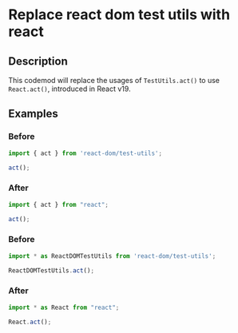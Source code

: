 # Replace react dom test utils with react

## Description

This codemod will replace the usages of `TestUtils.act()` to use `React.act()`, introduced in React v19.

## Examples

### Before

```ts
import { act } from 'react-dom/test-utils';

act();
```

### After

```ts
import { act } from "react";

act();
```



### Before

```ts
import * as ReactDOMTestUtils from 'react-dom/test-utils';

ReactDOMTestUtils.act();
```

### After

```ts
import * as React from "react";

React.act();
```

